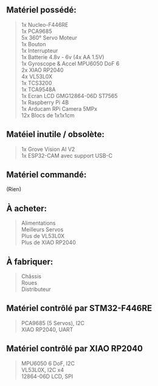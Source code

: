 ## Matériel possédé:  
> 1x Nucleo-F446RE  
> 1x PCA9685  
> 5x 360° Servo Moteur  
> 1x Bouton  
> 1x Interrupteur  
> 1x Batterie 4.8v - 6v (4x AA 1.5V)  
> 1x Gyroscope & Accel MPU6050 DoF 6    
> 2x XIAO RP2040  
> 4x VL53L0X  
> 1x TCS3200  
> 1x TCA9548A  
> 1x Ecran LCD GMG12864-06D ST7565   
> 1x Raspberry Pi 4B  
> 1x Arducam RPi Camera 5MPx  
> 12x Blocs de 1x1x1cm  

## Matéiel inutile / obsolète:   
> 1x Grove Vision AI V2  
> 1x ESP32-CAM avec support USB-C  

## Matériel commandé:  
(Rien)  

## À acheter: 
> Alimentations  
> Meilleurs Servos  
> Plus de VL53L0X  
> Plus de XIAO RP2040  

## À fabriquer:
> Châssis    
> Roues    
> Distributeur    

## Matériel contrôlé par STM32-F446RE  
> PCA9685 (5 Servos), I2C   
> XIAO RP2040, UART   
 
## Matériel contrôlé par XIAO RP2040   
> MPU6050 6 DoF, I2C    
> VL53L0X, I2C x4  
> 12864-06D LCD, SPI   
